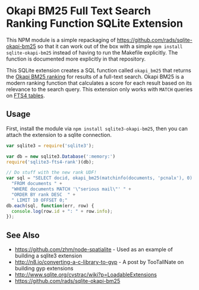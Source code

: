 # Okapi BM25 Full Text Search Ranking Function SQLite Extension

This NPM module is a simple repackaging of <https://github.com/rads/sqlite-okapi-bm25> so that it can work out of the box with a simple `npm install sqlite-okapi-bm25` instead of having to run the Makefile explicitly. The function is documented more explicitly in that repository.

This SQLite extension creates a SQL function called `okapi_bm25` that returns the [Okapi BM25 ranking][o] for results of a full-text search. Okapi BM25 is a modern ranking function that calculates a score for each result based on its relevance to the search query. This extension only works with `MATCH` queries on [FTS4 tables][f].

[o]: https://en.wikipedia.org/wiki/Okapi_BM25
[f]: https://www.sqlite.org/fts3.html

## Usage

First, install the module via `npm install sqlite3-okapi-bm25`, then you can attach the extension to a sqlite connection.

```js
var sqlite3 = require('sqlite3');

var db = new sqlite3.Database(':memory:')
require('sqlite3-fts4-rank')(db);

// Do stuff with the new rank UDF!
var sql = "SELECT docid, okapi_bm25(matchinfo(documents, 'pcnalx'), 0) AS rank " +
  "FROM documents " +
  "WHERE documents MATCH '\"serious mail\"' " +
  "ORDER BY rank DESC  " +
  " LIMIT 10 OFFSET 0;"
db.each(sql, function(err, row) {
  console.log(row.id + ": " + row.info);
});
```

## See Also

  * <https://github.com/zhm/node-spatialite> - Used as an example of building a sqlite3 extension
  * <http://n8.io/converting-a-c-library-to-gyp> - A post by TooTallNate on building gyp extensions
  * <http://www.sqlite.org/cvstrac/wiki?p=LoadableExtensions>
  * <https://github.com/rads/sqlite-okapi-bm25>
